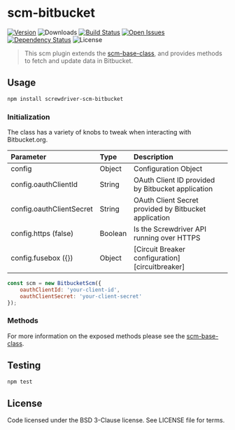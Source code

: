 # scm-bitbucket
[![Version][npm-image]][npm-url] ![Downloads][downloads-image] [![Build Status][status-image]][status-url] [![Open Issues][issues-image]][issues-url] [![Dependency Status][daviddm-image]][daviddm-url] ![License][license-image]

> This scm plugin extends the [scm-base-class](https://github.com/screwdriver-cd/scm-base), and provides methods to fetch and update data in Bitbucket.

## Usage

```bash
npm install screwdriver-scm-bitbucket
```

### Initialization

The class has a variety of knobs to tweak when interacting with Bitbucket.org.

| Parameter        | Type  |  Description |
| :-------------   | :---- | :-------------|
| config        | Object | Configuration Object |
| config.oauthClientId | String | OAuth Client ID provided by Bitbucket application |
| config.oauthClientSecret | String | OAuth Client Secret provided by Bitbucket application |
| config.https (false) | Boolean | Is the Screwdriver API running over HTTPS |
| config.fusebox ({}) | Object | [Circuit Breaker configuration][circuitbreaker] |
```js
const scm = new BitbucketScm({
    oauthClientId: 'your-client-id',
    oauthClientSecret: 'your-client-secret'
});
```

### Methods

For more information on the exposed methods please see the [scm-base-class].

## Testing

```bash
npm test
```

## License

Code licensed under the BSD 3-Clause license. See LICENSE file for terms.

[npm-image]: https://img.shields.io/npm/v/screwdriver-scm-bitbucket.svg
[npm-url]: https://npmjs.org/package/screwdriver-scm-bitbucket
[downloads-image]: https://img.shields.io/npm/dt/screwdriver-scm-bitbucket.svg
[license-image]: https://img.shields.io/npm/l/screwdriver-scm-bitbucket.svg
[issues-image]: https://img.shields.io/github/issues/screwdriver-cd/scm-bitbucket.svg
[issues-url]: https://github.com/screwdriver-cd/scm-bitbucket/issues
[status-image]: https://cd.screwdriver.cd/pipelines/2118d3886986f0bb831667abb4b36a20c52ed373/badge
[status-url]: https://cd.screwdriver.cd/pipelines/2118d3886986f0bb831667abb4b36a20c52ed373
[daviddm-image]: https://david-dm.org/screwdriver-cd/scm-bitbucket.svg?theme=shields.io
[daviddm-url]: https://david-dm.org/screwdriver-cd/scm-bitbucket
[scm-base-class]: https://github.com/screwdriver-cd/scm-base
